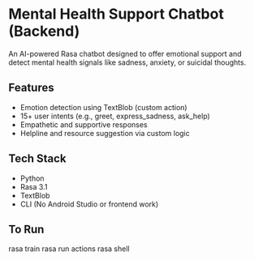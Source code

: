 # Mental Health Support Chatbot (Backend)

An AI-powered Rasa chatbot designed to offer emotional support and detect mental health signals like sadness, anxiety, or suicidal thoughts.

## Features
- Emotion detection using TextBlob (custom action)
- 15+ user intents (e.g., greet, express_sadness, ask_help)
- Empathetic and supportive responses
- Helpline and resource suggestion via custom logic

## Tech Stack
- Python
- Rasa 3.1
- TextBlob
- CLI (No Android Studio or frontend work)

## To Run
rasa train
rasa run actions
rasa shell
